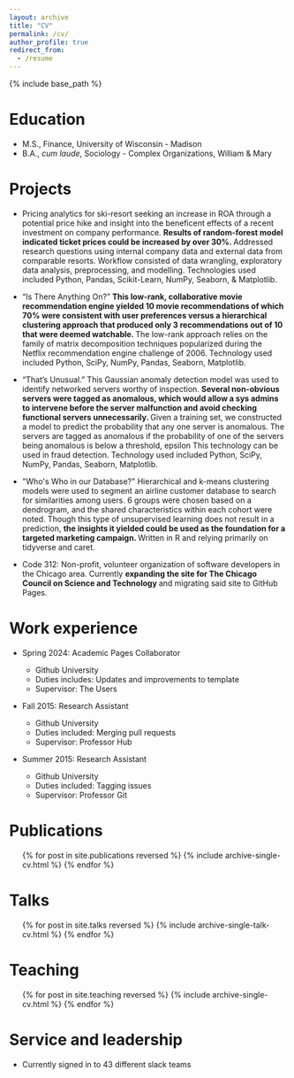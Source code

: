 ```yaml
---
layout: archive
title: "CV"
permalink: /cv/
author_profile: true
redirect_from:
  - /resume
---
```


{% include base_path %}

Education
======
* M.S., Finance, University of Wisconsin - Madison
* B.A., <i>cum laude</i>, Sociology - Complex Organizations, William & Mary

Projects
======
* Pricing analytics for ski-resort seeking an increase in ROA through a potential price hike and insight into the beneficent effects of a recent investment on company performance. <strong> Results of random-forest model indicated ticket prices could be increased by over 30%. </strong> Addressed research questions using internal company data and external data from comparable resorts.  Workflow consisted of data wrangling, exploratory data analysis, preprocessing, and modelling.  Technologies used included Python, Pandas, Scikit-Learn, NumPy, Seaborn, & Matplotlib.

* “Is There Anything On?” <strong> This low-rank, collaborative movie recommendation engine yielded 10 movie recommendations of which 70% were consistent with user preferences versus a hierarchical clustering approach that produced only 3 recommendations out of 10 that were deemed watchable. </strong> The low-rank approach relies on the family of matrix decomposition techniques popularized during the Netflix recommendation engine challenge of 2006. Technology used included Python, SciPy, NumPy, Pandas, Seaborn, Matplotlib.

* “That’s Unusual.”  This Gaussian anomaly detection model was used to identify networked servers worthy of inspection.  <strong> Several non-obvious servers were tagged as anomalous, which would allow a sys admins to intervene before the server malfunction and avoid checking functional servers unnecessarily. </strong>  Given a training set, we constructed a model to predict the probability that any one server is anomalous.  The servers are tagged as anomalous if the probability of one of the servers being anomalous is below a threshold, epsilon  This technology can be used in fraud detection. Technology used included Python, SciPy, NumPy, Pandas, Seaborn, Matplotlib.

* "Who's Who in our Database?" Hierarchical and k-means clustering models were used to segment an airline customer database to search for similarities among users. 6 groups were chosen based on a dendrogram, and the shared characteristics within each cohort were noted.  Though this type of unsupervised learning does not result in a prediction, <strong> the insights it yielded could be used as the foundation for a targeted marketing campaign. </strong>  Written in R and relying primarily on tidyverse and caret.

*	Code 312: Non-profit, volunteer organization of software developers in the Chicago area.  Currently <strong> expanding the site for The Chicago Council on Science and Technology </strong> and migrating said site to GitHub Pages.


Work experience
======
* Spring 2024: Academic Pages Collaborator
  * Github University
  * Duties includes: Updates and improvements to template
  * Supervisor: The Users

* Fall 2015: Research Assistant
  * Github University
  * Duties included: Merging pull requests
  * Supervisor: Professor Hub

* Summer 2015: Research Assistant
  * Github University
  * Duties included: Tagging issues
  * Supervisor: Professor Git
  

Publications
======
  <ul>{% for post in site.publications reversed %}
    {% include archive-single-cv.html %}
  {% endfor %}</ul>
  
Talks
======
  <ul>{% for post in site.talks reversed %}
    {% include archive-single-talk-cv.html  %}
  {% endfor %}</ul>
  
Teaching
======
  <ul>{% for post in site.teaching reversed %}
    {% include archive-single-cv.html %}
  {% endfor %}</ul>
  
Service and leadership
======
* Currently signed in to 43 different slack teams
